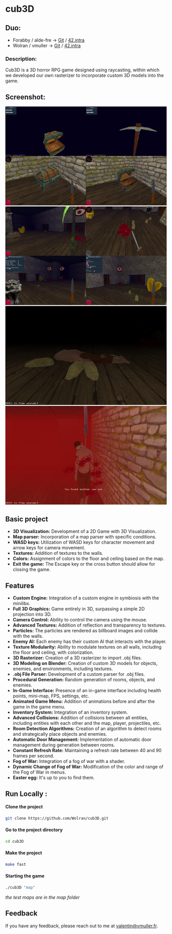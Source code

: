 # cub3D

## Duo:
* Forabby / alde-fre ->	[Git](https://github.com/ForAbby-X) / [42.intra](https://profile.intra.42.fr/users/alde-fre)
* Wolran / vmuller ->	[Git](https://github.com/Wolran) / [42.intra](https://profile.intra.42.fr/users/vmuller)




### Description: 
Cub3D is a 3D horror RPG game designed using raycasting, within which we developed our own rasterizer to incorporate custom 3D models into the game.

## Screenshot:

![Screen1](https://github.com/Wolran/cub3D/blob/main/screenshots/close.png)
![Screen2](https://github.com/Wolran/cub3D/blob/main/screenshots/ennemy.png)
![Screen3](https://github.com/Wolran/cub3D/blob/main/screenshots/lose.png)
![Screen4](https://github.com/Wolran/cub3D/blob/main/screenshots/end.png)

## Basic project

- **3D Visualization:** Development of a 2D Game with 3D Visualization.
- **Map parser:** Incorporation of a map parser with specific conditions.
- **WASD keys:** Utilization of WASD keys for character movement and arrow keys for camera movement.
- **Textures:** Addition of textures to the walls.
- **Colors:** Assignment of colors to the floor and ceiling based on the map.
- **Exit the game:** The Escape key or the cross button should allow for closing the game.

## Features  

- **Custom Engine:** Integration of a custom engine in symbiosis with the minilibx.
- **Full 3D Graphics:** Game entirely in 3D, surpassing a simple 2D projection into 3D.
- **Camera Control:** Ability to control the camera using the mouse.
- **Advanced Textures:** Addition of reflection and transparency to textures.
- **Particles:** The particles are rendered as billboard images and collide with the walls.
- **Enemy AI:** Each enemy has their custom AI that interacts with the player.
- **Texture Modularity:** Ability to modulate textures on all walls, including the floor and ceiling, with colorization.
- **3D Rasterizer:** Creation of a 3D rasterizer to import .obj files.
- **3D Modeling on Blender:** Creation of custom 3D models for objects, enemies, and environments, including textures.
- **.obj File Parser:** Development of a custom parser for .obj files.
- **Procedural Generation:** Random generation of rooms, objects, and enemies.
- **In-Game Interface:** Presence of an in-game interface including health points, mini-map, FPS, settings, etc.
- **Animated Game Menu:** Addition of animations before and after the game in the game menu.
- **Inventory System:** Integration of an inventory system.
- **Advanced Collisions:** Addition of collisions between all entities, including entities with each other and the map, player, projectiles, etc.
- **Room Detection Algorithms:** Creation of an algorithm to detect rooms and strategically place objects and enemies.
- **Automatic Door Management:** Implementation of automatic door management during generation between rooms.
- **Constant Refresh Rate:** Maintaining a refresh rate between 40 and 90 frames per second.
- **Fog of War:** Integration of a fog of war with a shader.
- **Dynamic Change of Fog of War:** Modification of the color and range of the Fog of War in menus.
- **Easter egg:** It's up to you to find them.


## Run Locally :
#### Clone the project  
~~~bash
git clone https://github.com/Wolran/cub3D.git
~~~

#### Go to the project directory  
~~~bash  
cd cub3D
~~~

#### Make the project
~~~bash  
make fast
~~~

#### Starting the game 
~~~bash  
./cub3D "map"
~~~

*the test maps are in the map folder*

## Feedback  

If you have any feedback, please reach out to me at valentin@vmuller.fr.
